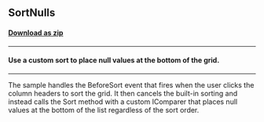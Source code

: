 ## SortNulls
#### [Download as zip](https://minhaskamal.github.io/DownGit/#/home?url=https://github.com/GrapeCity/ComponentOne-WinForms-Samples/tree/master/NetFramework\FlexGrid\CS\SortNulls)
____
#### Use a custom sort to place null values at the bottom of the grid.
____
The sample handles the BeforeSort event that fires when the user clicks the column headers to sort the grid. It then cancels the built-in sorting and instead calls the Sort method with a custom IComparer that places null values at the bottom of the list regardless of the sort order. 